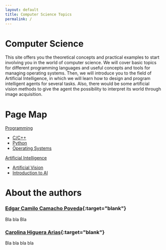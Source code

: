 ```yaml
---
layout: default
title: Computer Science Topics
permalink: /
---
```


# Computer Science

This site offers you the theoretical concepts and practical examples to start involving you in the world of computer science. We will cover basic topics for different programming languages and useful concepts and tools for managing operating systems. Then, we will introduce you to the field of Artificial Intelligence, in which we will learn how to design and program intelligent agents for several tasks. Also, there would be some artificial vision methods to give the agent the possibility to interpret its world through image acquisition.

# Page Map

[Programming](/cstopics/programming)
* [C/C++](/cstopics/programming/c-c++)
* [Python](/cstopics/programming/python)
* [Operating Systems](/cstopics/programming/operating-systems)

[Artificial Intelligence](/cstopics/artificial-intelligence)
* [Artificial Vision](/cstopics/artificial-intelligence/artificial-vision)
* [Introduction to AI](/cstopics/artificial-intelligence/syllabusAI)

# About the authors

### [Edgar Camilo Camacho Poveda](https://scholar.google.com/citations?hl=en&user=tJG988kAAAAJ){:target="blank"}

Bla bla Bla

### [Carolina Higuera Arias](https://scholar.google.com/citations?user=ZaxycbsAAAAJ&hl=en){:target="blank"}

Bla bla bla bla
